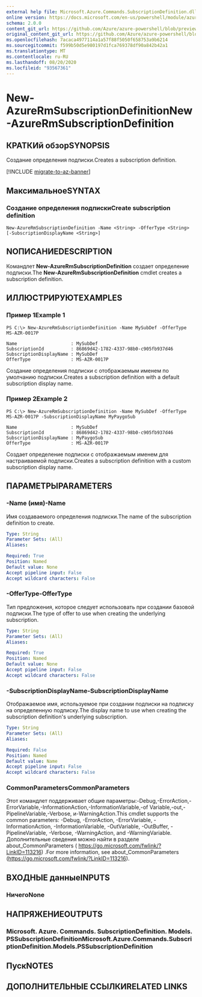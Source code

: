 ```yaml
---
external help file: Microsoft.Azure.Commands.SubscriptionDefinition.dll-Help.xml
online version: https://docs.microsoft.com/en-us/powershell/module/azurerm.subscription.preview/new-azurermsubscriptiondefinition
schema: 2.0.0
content_git_url: https://github.com/Azure/azure-powershell/blob/preview/src/ResourceManager/Subscription/Commands.Subscription/help/New-AzureRmSubscriptionDefinition.md
original_content_git_url: https://github.com/Azure/azure-powershell/blob/preview/src/ResourceManager/Subscription/Commands.Subscription/help/New-AzureRmSubscriptionDefinition.md
ms.openlocfilehash: 7acaca4977114a1a57f88f5050f658753a9b6214
ms.sourcegitcommit: f599b50d5e980197d1fca769378df90a842b42a1
ms.translationtype: MT
ms.contentlocale: ru-RU
ms.lasthandoff: 08/20/2020
ms.locfileid: "93567361"
---
```

# <span data-ttu-id="c71ec-101">New-AzureRmSubscriptionDefinition</span><span class="sxs-lookup"><span data-stu-id="c71ec-101">New-AzureRmSubscriptionDefinition</span></span>

## <span data-ttu-id="c71ec-102">КРАТКИй обзор</span><span class="sxs-lookup"><span data-stu-id="c71ec-102">SYNOPSIS</span></span>
<span data-ttu-id="c71ec-103">Создание определения подписки.</span><span class="sxs-lookup"><span data-stu-id="c71ec-103">Creates a subscription definition.</span></span>

[!INCLUDE [migrate-to-az-banner](../../includes/migrate-to-az-banner.md)]

## <span data-ttu-id="c71ec-104">Максимальное</span><span class="sxs-lookup"><span data-stu-id="c71ec-104">SYNTAX</span></span>

### <span data-ttu-id="c71ec-105">Создание определения подписки</span><span class="sxs-lookup"><span data-stu-id="c71ec-105">Create subscription definition</span></span>
```
New-AzureRmSubscriptionDefinition -Name <String> -OfferType <String> [-SubscriptionDisplayName <String>]
```

## <span data-ttu-id="c71ec-106">NОПИСАНИЕ</span><span class="sxs-lookup"><span data-stu-id="c71ec-106">DESCRIPTION</span></span>
<span data-ttu-id="c71ec-107">Командлет **New-AzureRmSubscriptionDefinition** создает определение подписки.</span><span class="sxs-lookup"><span data-stu-id="c71ec-107">The **New-AzureRmSubscriptionDefinition** cmdlet creates a subscription definition.</span></span>

## <span data-ttu-id="c71ec-108">ИЛЛЮСТРИРУЮТ</span><span class="sxs-lookup"><span data-stu-id="c71ec-108">EXAMPLES</span></span>

### <span data-ttu-id="c71ec-109">Пример 1</span><span class="sxs-lookup"><span data-stu-id="c71ec-109">Example 1</span></span>
```
PS C:\> New-AzureRmSubscriptionDefinition -Name MySubDef -OfferType MS-AZR-0017P

Name                    : MySubDef
SubscriptionId          : 86869d42-1782-4337-98b0-c905fb937d46
SubscriptionDisplayName : MySubDef
OfferType               : MS-AZR-0017P
```

<span data-ttu-id="c71ec-110">Создание определения подписки с отображаемым именем по умолчанию подписки.</span><span class="sxs-lookup"><span data-stu-id="c71ec-110">Creates a subscription definition with a default subscription display name.</span></span>

### <span data-ttu-id="c71ec-111">Пример 2</span><span class="sxs-lookup"><span data-stu-id="c71ec-111">Example 2</span></span>
```
PS C:\> New-AzureRmSubscriptionDefinition -Name MySubDef -OfferType MS-AZR-0017P -SubscriptionDisplayName MyPaygoSub

Name                    : MySubDef
SubscriptionId          : 86869d42-1782-4337-98b0-c905fb937d46
SubscriptionDisplayName : MyPaygoSub
OfferType               : MS-AZR-0017P
```

<span data-ttu-id="c71ec-112">Создает определение подписки с отображаемым именем для настраиваемой подписки.</span><span class="sxs-lookup"><span data-stu-id="c71ec-112">Creates a subscription definition with a custom subscription display name.</span></span>

## <span data-ttu-id="c71ec-113">ПАРАМЕТРЫ</span><span class="sxs-lookup"><span data-stu-id="c71ec-113">PARAMETERS</span></span>

### <span data-ttu-id="c71ec-114">-Name (имя)</span><span class="sxs-lookup"><span data-stu-id="c71ec-114">-Name</span></span>
<span data-ttu-id="c71ec-115">Имя создаваемого определения подписки.</span><span class="sxs-lookup"><span data-stu-id="c71ec-115">The name of the subscription definition to create.</span></span>

```yaml
Type: String
Parameter Sets: (All)
Aliases: 

Required: True
Position: Named
Default value: None
Accept pipeline input: False
Accept wildcard characters: False
```

### <span data-ttu-id="c71ec-116">-OfferType</span><span class="sxs-lookup"><span data-stu-id="c71ec-116">-OfferType</span></span>
<span data-ttu-id="c71ec-117">Тип предложения, которое следует использовать при создании базовой подписки.</span><span class="sxs-lookup"><span data-stu-id="c71ec-117">The type of offer to use when creating the underlying subscription.</span></span>

```yaml
Type: String
Parameter Sets: (All)
Aliases: 

Required: True
Position: Named
Default value: None
Accept pipeline input: False
Accept wildcard characters: False
```

### <span data-ttu-id="c71ec-118">-SubscriptionDisplayName</span><span class="sxs-lookup"><span data-stu-id="c71ec-118">-SubscriptionDisplayName</span></span>
<span data-ttu-id="c71ec-119">Отображаемое имя, используемое при создании подписки на подписку на определенную подписку.</span><span class="sxs-lookup"><span data-stu-id="c71ec-119">The display name to use when creating the subscription definition's underlying subscription.</span></span>

```yaml
Type: String
Parameter Sets: (All)
Aliases: 

Required: False
Position: Named
Default value: Name
Accept pipeline input: False
Accept wildcard characters: False
```

### <span data-ttu-id="c71ec-120">CommonParameters</span><span class="sxs-lookup"><span data-stu-id="c71ec-120">CommonParameters</span></span>
<span data-ttu-id="c71ec-121">Этот командлет поддерживает общие параметры:-Debug,-ErrorAction,-ErrorVariable,-InformationAction,-InformationVariable,-of Variable,-out,-PipelineVariable,-Verbose, и-WarningAction.</span><span class="sxs-lookup"><span data-stu-id="c71ec-121">This cmdlet supports the common parameters: -Debug, -ErrorAction, -ErrorVariable, -InformationAction, -InformationVariable, -OutVariable, -OutBuffer, -PipelineVariable, -Verbose, -WarningAction, and -WarningVariable.</span></span> <span data-ttu-id="c71ec-122">Дополнительные сведения можно найти в разделе about_CommonParameters ( https://go.microsoft.com/fwlink/?LinkID=113216) .</span><span class="sxs-lookup"><span data-stu-id="c71ec-122">For more information, see about_CommonParameters (https://go.microsoft.com/fwlink/?LinkID=113216).</span></span>

## <span data-ttu-id="c71ec-123">ВХОДНЫЕ данные</span><span class="sxs-lookup"><span data-stu-id="c71ec-123">INPUTS</span></span>

### <span data-ttu-id="c71ec-124">Ничего</span><span class="sxs-lookup"><span data-stu-id="c71ec-124">None</span></span>

## <span data-ttu-id="c71ec-125">НАПРЯЖЕНИЕ</span><span class="sxs-lookup"><span data-stu-id="c71ec-125">OUTPUTS</span></span>

### <span data-ttu-id="c71ec-126">Microsoft. Azure. Commands. SubscriptionDefinition. Models. PSSubscriptionDefinition</span><span class="sxs-lookup"><span data-stu-id="c71ec-126">Microsoft.Azure.Commands.SubscriptionDefinition.Models.PSSubscriptionDefinition</span></span>

## <span data-ttu-id="c71ec-127">Пуск</span><span class="sxs-lookup"><span data-stu-id="c71ec-127">NOTES</span></span>

## <span data-ttu-id="c71ec-128">ДОПОЛНИТЕЛЬНЫЕ ССЫЛКИ</span><span class="sxs-lookup"><span data-stu-id="c71ec-128">RELATED LINKS</span></span>

